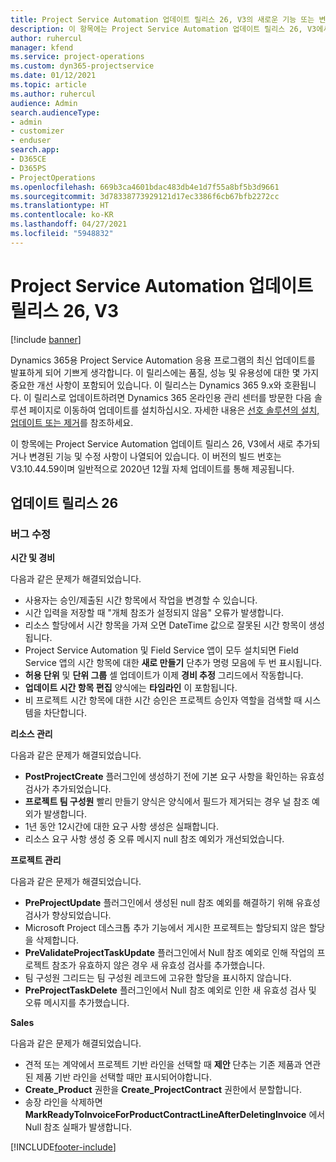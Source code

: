 ```yaml
---
title: Project Service Automation 업데이트 릴리스 26, V3의 새로운 기능 또는 변경된 기능
description: 이 항목에는 Project Service Automation 업데이트 릴리스 26, V3에서 사용할 수 있는 기능 및 수정 사항이 나열되어 있습니다.
author: ruhercul
manager: kfend
ms.service: project-operations
ms.custom: dyn365-projectservice
ms.date: 01/12/2021
ms.topic: article
ms.author: ruhercul
audience: Admin
search.audienceType:
- admin
- customizer
- enduser
search.app:
- D365CE
- D365PS
- ProjectOperations
ms.openlocfilehash: 669b3ca4601bdac483db4e1d7f55a8bf5b3d9661
ms.sourcegitcommit: 3d78338773929121d17ec3386f6cb67bfb2272cc
ms.translationtype: HT
ms.contentlocale: ko-KR
ms.lasthandoff: 04/27/2021
ms.locfileid: "5948832"
---
```

# <a name="project-service-automation-update-release-26-v3"></a>Project Service Automation 업데이트 릴리스 26, V3

[!include [banner](../includes/psa-now-project-operations.md)]

Dynamics 365용 Project Service Automation 응용 프로그램의 최신 업데이트를 발표하게 되어 기쁘게 생각합니다. 이 릴리스에는 품질, 성능 및 유용성에 대한 몇 가지 중요한 개선 사항이 포함되어 있습니다. 이 릴리스는 Dynamics 365 9.x와 호환됩니다. 이 릴리스로 업데이트하려면 Dynamics 365 온라인용 관리 센터를 방문한 다음 솔루션 페이지로 이동하여 업데이트를 설치하십시오. 자세한 내용은 [선호 솔루션의 설치, 업데이트 또는 제거](/power-platform/admin/install-remove-preferred-solution)를 참조하세요.

이 항목에는 Project Service Automation 업데이트 릴리스 26, V3에서 새로 추가되거나 변경된 기능 및 수정 사항이 나열되어 있습니다. 이 버전의 빌드 번호는 V3.10.44.59이며 일반적으로 2020년 12월 자체 업데이트를 통해 제공됩니다.

## <a name="update-release-26"></a>업데이트 릴리스 26

### <a name="bug-fixes"></a>버그 수정

**시간 및 경비**

다음과 같은 문제가 해결되었습니다.

- 사용자는 승인/제출된 시간 항목에서 작업을 변경할 수 있습니다.
- 시간 입력을 저장할 때 "개체 참조가 설정되지 않음" 오류가 발생합니다.
- 리소스 할당에서 시간 항목을 가져 오면 DateTime 값으로 잘못된 시간 항목이 생성됩니다.
- Project Service Automation 및 Field Service 앱이 모두 설치되면 Field Service 앱의 시간 항목에 대한 **새로 만들기** 단추가 명령 모음에 두 번 표시됩니다.
- **허용 단위** 및 **단위 그룹** 셀 업데이트가 이제 **경비 추정** 그리드에서 작동합니다.
- **업데이트 시간 항목 편집** 양식에는 **타임라인** 이 포함됩니다.
- 비 프로젝트 시간 항목에 대한 시간 승인은 프로젝트 승인자 역할을 검색할 때 시스템을 차단합니다.

**리소스 관리**

다음과 같은 문제가 해결되었습니다.

- **PostProjectCreate** 플러그인에 생성하기 전에 기본 요구 사항을 확인하는 유효성 검사가 추가되었습니다.
- **프로젝트 팀 구성원** 빨리 만들기 양식은 양식에서 필드가 제거되는 경우 널 참조 예외가 발생합니다.
- 1년 동안 12시간에 대한 요구 사항 생성은 실패합니다.
- 리소스 요구 사항 생성 중 오류 메시지 null 참조 예외가 개선되었습니다.

**프로젝트 관리**

다음과 같은 문제가 해결되었습니다.

- **PreProjectUpdate** 플러그인에서 생성된 null 참조 예외를 해결하기 위해 유효성 검사가 향상되었습니다.
- Microsoft Project 데스크톱 추가 기능에서 게시한 프로젝트는 할당되지 않은 할당을 삭제합니다.
- **PreValidateProjectTaskUpdate** 플러그인에서 Null 참조 예외로 인해 작업의 프로젝트 참조가 유효하지 않은 경우 새 유효성 검사를 추가했습니다.
- 팀 구성원 그리드는 팀 구성원 레코드에 고유한 할당을 표시하지 않습니다.
- **PreProjectTaskDelete** 플러그인에서 Null 참조 예외로 인한 새 유효성 검사 및 오류 메시지를 추가했습니다.

**Sales**

다음과 같은 문제가 해결되었습니다.

- 견적 또는 계약에서 프로젝트 기반 라인을 선택할 때 **제안** 단추는 기존 제품과 연관된 제품 기반 라인을 선택할 때만 표시되어야합니다.
- **Create_Product** 권한을 **Create_ProjectContract** 권한에서 분할합니다.
- 송장 라인을 삭제하면 **MarkReadyToInvoiceForProductContractLineAfterDeletingInvoice** 에서 Null 참조 실패가 발생합니다.


[!INCLUDE[footer-include](../includes/footer-banner.md)]